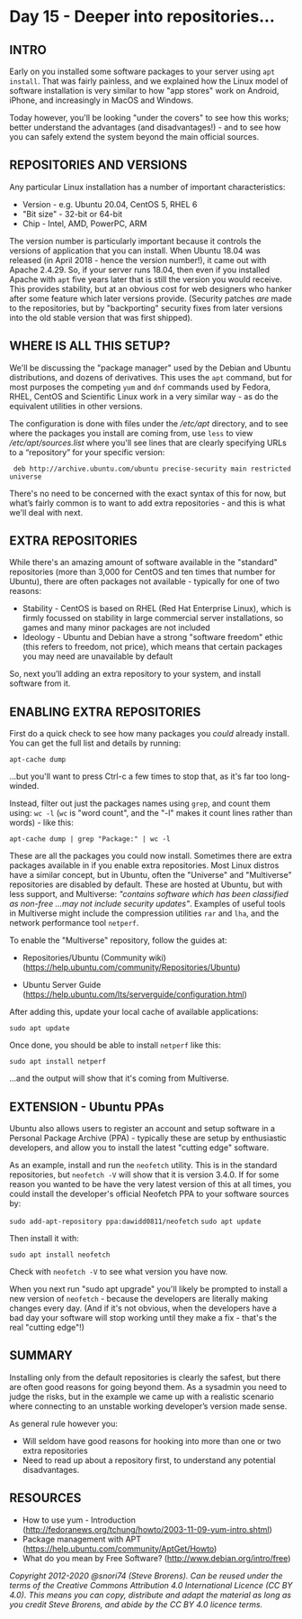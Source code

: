 # Day 15 - Deeper into repositories...

## INTRO

Early on you installed some software packages to your server using `apt install`. That was fairly painless, and we explained how the Linux model of software installation is very similar to how "app stores" work on Android, iPhone, and increasingly in MacOS and Windows.

Today however, you'll be looking "under the covers" to see how this works; better understand the advantages (and disadvantages!) - and to see how you can safely extend the system beyond the main official sources.

## REPOSITORIES AND VERSIONS

Any particular Linux installation has a number of important characteristics:

* Version - e.g. Ubuntu 20.04, CentOS 5, RHEL 6
* "Bit size"  - 32-bit or 64-bit
* Chip - Intel, AMD, PowerPC, ARM

The version number is particularly important because it controls the versions of application that you can install. When Ubuntu 18.04 was released (in April 2018 - hence the version number!), it came out with Apache 2.4.29. So, if your server runs 18.04, then even if you installed Apache with `apt` five years later that is still the version you would receive. This provides stability, but at an obvious cost for web designers who hanker after some feature which later versions provide. (Security patches _are_ made to the repositories, but by "backporting" security fixes from later versions into the old stable version that was first shipped).

## WHERE IS ALL THIS SETUP?

We'll be discussing the "package manager" used by the Debian and Ubuntu distributions, and dozens of derivatives. This uses the `apt` command, but for most purposes the competing `yum` and `dnf` commands used by Fedora, RHEL, CentOS and Scientific Linux work in a very similar way - as do the equivalent utilities in  other versions.

The configuration is done with files under the _/etc/apt_ directory, and to see where the packages you install are coming from, use `less` to view _/etc/apt/sources.list_ where you'll see lines that are clearly specifying URLs to a “repository” for your specific version:

     deb http://archive.ubuntu.com/ubuntu precise-security main restricted universe

There's no need to be concerned with the exact syntax of this for now, but what’s fairly common is to want to add extra repositories - and this is what we'll deal with next.

## EXTRA REPOSITORIES

While there's an amazing amount of software available in the "standard" repositories (more than 3,000 for CentOS and ten times that number for Ubuntu), there are often packages not available - typically for one of two reasons:

* Stability   -   CentOS is based on RHEL (Red Hat Enterprise Linux), which is firmly focussed on stability in large commercial server installations, so games and many minor packages are not included
* Ideology   -   Ubuntu and Debian have a strong "software freedom" ethic (this refers to freedom, not price), which means that certain packages you may need are unavailable by default

So, next you’ll adding an extra repository to your system, and install software from it.

## ENABLING EXTRA REPOSITORIES 

First do a quick check to see how many packages you *could* already install. You can get the full list and details by running:

`apt-cache dump`

...but you'll want to press Ctrl-c a few times to stop that, as it's far too long-winded.

Instead, filter out just the packages names using `grep`, and count them using: `wc -l` (`wc` is "word count", and the "-l" makes it count lines rather than words) - like this:

`apt-cache dump | grep "Package:" | wc -l`

These are all the packages you could now install. Sometimes there are extra packages available in if you enable extra repositories. Most Linux distros have a similar concept, but in Ubuntu, often the "Universe" and "Multiverse" repositories are disabled by default. These are hosted at Ubuntu, but with less support, and Multiverse: _"contains software which has been classified as non-free ...may not include security updates"_. Examples of useful tools in Multiverse might include the compression utilities `rar` and `lha`, and the network performance tool `netperf`.

To enable the "Multiverse" repository, follow the guides at:
* Repositories/Ubuntu (Community wiki) (https://help.ubuntu.com/community/Repositories/Ubuntu)

* Ubuntu Server Guide (https://help.ubuntu.com/lts/serverguide/configuration.html)

After adding this, update your local cache of available applications:

`sudo apt update`

Once done, you should be able to install `netperf` like this:
     
`sudo apt install netperf`

...and the output will show that it's coming from Multiverse.

## EXTENSION - Ubuntu PPAs

Ubuntu also allows users to register an account and setup software in a Personal Package Archive (PPA) - typically these are setup by enthusiastic developers, and allow you to install the latest "cutting edge" software.

As an example, install and run the `neofetch` utility. This is in the standard repositories, but `neofetch -V` will show that it is version 3.4.0. If for some reason you wanted to be have the very latest version of this at all times, you could install the developer's official Neofetch PPA to your software sources by:

`sudo add-apt-repository ppa:dawidd0811/neofetch`
`sudo apt update`

Then install it with:
    
`sudo apt install neofetch`

Check with `neofetch -V` to see what version you have now.

When you next run "sudo apt upgrade" you'll likely be prompted to install a new version of `neofetch` - because the developers are literally making changes every day. (And if it's not obvious, when the developers have a bad day your software will stop working until they make a fix - that's the real "cutting edge"!)

## SUMMARY

Installing only from the default repositories is clearly the safest, but there are often good reasons for going beyond them. As a sysadmin you need to judge the risks, but in the example we came up with a realistic scenario where connecting to an unstable working developer’s version made sense.

As general rule however you:

* Will seldom have good reasons for hooking into more than one or two extra repositories
* Need to read up about a repository first, to understand any potential disadvantages.


## RESOURCES

* How to use yum - Introduction (http://fedoranews.org/tchung/howto/2003-11-09-yum-intro.shtml)
* Package management with APT (https://help.ubuntu.com/community/AptGet/Howto)
* What do you mean by Free Software? (http://www.debian.org/intro/free)

*Copyright 2012-2020 @snori74 (Steve Brorens). Can be reused under the terms of the Creative Commons Attribution 4.0 International Licence (CC BY 4.0).*
*This means you can copy, distribute and adapt the material as long as you credit Steve Brorens, and abide by the CC BY 4.0 licence terms.*
